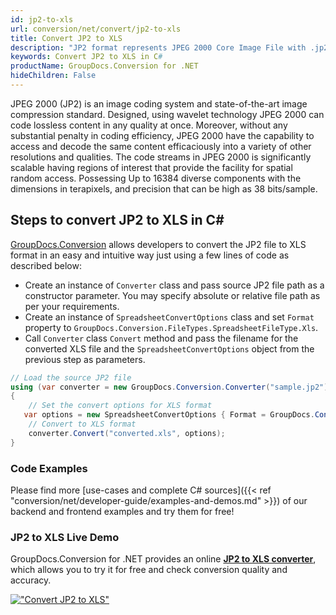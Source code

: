```yaml
---
id: jp2-to-xls
url: conversion/net/convert/jp2-to-xls
title: Convert JP2 to XLS
description: "JP2 format represents JPEG 2000 Core Image File with .jp2 extension. Learn how to convert JP2 to XLS file programmatically in C# language using GroupDocs.Conversion for .NET library."
keywords: Convert JP2 to XLS in C#
productName: GroupDocs.Conversion for .NET
hideChildren: False
---
```


JPEG 2000 (JP2) is an image coding system and state-of-the-art image compression standard. Designed, using wavelet technology JPEG 2000 can code lossless content in any quality at once. Moreover, without any substantial penalty in coding efficiency, JPEG 2000  have the capability to access and decode the same content efficaciously into a variety of other resolutions and qualities. The code streams in JPEG 2000 is significantly scalable having regions of interest that provide the facility for spatial random access. Possessing Up to 16384 diverse components with the dimensions in terapixels, and precision that can be high as 38 bits/sample.

## Steps to convert JP2 to XLS in C#

[GroupDocs.Conversion](https://products.groupdocs.com/conversion/net) allows developers to convert the JP2 file to XLS format in an easy and intuitive way just using a few lines of code as described below:

* Create an instance of `Converter` class and pass source JP2 file path as a constructor parameter. You may specify absolute or relative file path as per your requirements. 
* Create an instance of `SpreadsheetConvertOptions` class and set `Format` property to `GroupDocs.Conversion.FileTypes.SpreadsheetFileType.Xls`.
* Call `Converter` class `Convert` method and pass the filename for the converted XLS file and the `SpreadsheetConvertOptions` object from the previous step as parameters.

```csharp
// Load the source JP2 file
using (var converter = new GroupDocs.Conversion.Converter("sample.jp2"))
{
    // Set the convert options for XLS format
   var options = new SpreadsheetConvertOptions { Format = GroupDocs.Conversion.FileTypes.SpreadsheetFileType.Xls };
    // Convert to XLS format
    converter.Convert("converted.xls", options);
}
```

### Code Examples

Please find more [use-cases and complete C# sources]({{< ref "conversion/net/developer-guide/examples-and-demos.md" >}}) of our backend and frontend examples and try them for free!

### JP2 to XLS Live Demo

GroupDocs.Conversion for .NET provides an online [**JP2 to XLS converter**](https://products.groupdocs.app/conversion/jp2-to-xls), which allows you to try it for free and check conversion quality and accuracy.

[!["Convert JP2 to XLS"](conversion/net/images/convert-to-xls/convert-jp2-to-xls.png)](https://products.groupdocs.app/conversion/jp2-to-xls)